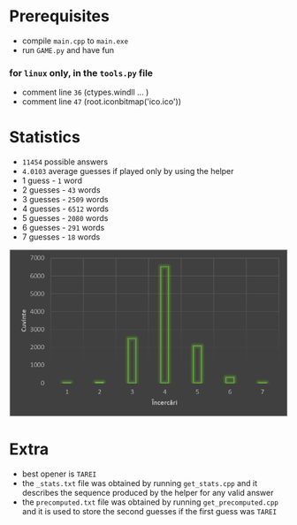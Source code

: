# Prerequisites
* compile `main.cpp` to `main.exe`
* run `GAME.py` and have fun

### for `linux` only, in the `tools.py` file 
*    comment line `36` (ctypes.windll ... )
*    comment line `47` (root.iconbitmap('ico.ico'))

# Statistics
* `11454` possible answers
* `4.0103` average guesses if played only by using the helper
* 1 guess - `1` word
* 2 guesses - `43` words
* 3 guesses - `2509` words
* 4 guesses - `6512` words
* 5 guesses - `2080` words
* 6 guesses - `291` words
* 7 guesses - `18` words

![](tabel.crtx)

# Extra
* best opener is `TAREI`
* the `_stats.txt` file was obtained by running `get_stats.cpp` and it describes the sequence produced by the helper for any valid answer
* the `precomputed.txt` file was obtained by running `get_precomputed.cpp` and it is used to store the second guesses if the first guess was `TAREI`